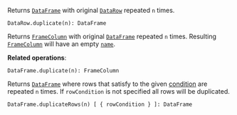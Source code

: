 [//]: # (title: duplicate)

Returns [`DataFrame`](DataFrame.md) with original [`DataRow`](DataRow.md) repeated `n` times.
```text
DataRow.duplicate(n): DataFrame
```

Returns [`FrameColumn`](DataColumn.md#framecolumn) with original [`DataFrame`](DataFrame.md) repeated `n` times. 
Resulting [`FrameColumn`](DataColumn.md#framecolumn) will have an empty [`name`](DataColumn.md#properties).

**Related operations**: [](appendDuplicate.md)

```text
DataFrame.duplicate(n): FrameColumn
```

Returns [`DataFrame`](DataFrame.md) where rows that satisfy to the given [condition](DataRow.md#row-conditions) are repeated `n` times. If `rowCondition` is not specified all rows will be duplicated.
```text
DataFrame.duplicateRows(n) [ { rowCondition } ]: DataFrame
```
